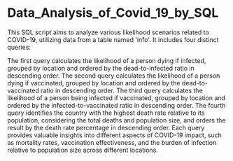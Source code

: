 # Data_Analysis_of_Covid_19_by_SQL

This SQL script aims to analyze various likelihood scenarios related to COVID-19, utilizing data from a table named 'info'. It includes four distinct queries:

The first query calculates the likelihood of a person dying if infected, grouped by location and ordered by the dead-to-infected ratio in descending order.
The second query calculates the likelihood of a person dying if vaccinated, grouped by location and ordered by the dead-to-vaccinated ratio in descending order.
The third query calculates the likelihood of a person being infected if vaccinated, grouped by location and ordered by the infected-to-vaccinated ratio in descending order.
The fourth query identifies the country with the highest death rate relative to its population, considering the total deaths and population size, and orders the result by the death rate percentage in descending order.
Each query provides valuable insights into different aspects of COVID-19 impact, such as mortality rates, vaccination effectiveness, and the burden of infection relative to population size across different locations.
